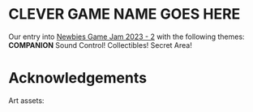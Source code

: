 # CLEVER GAME NAME GOES HERE
Our entry into [Newbies Game Jam 2023 - 2](https://itch.io/jam/newbies4) with the following themes:
**COMPANION**
Sound Control!
Collectibles!
Secret Area!

# Acknowledgements
Art assets: 
